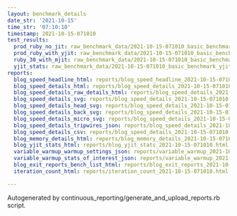 ```yaml
---
layout: benchmark_details
date_str: '2021-10-15'
time_str: '07:10:10'
timestamp: 2021-10-15-071010
test_results:
  prod_ruby_no_jit: raw_benchmark_data/2021-10-15-071010_basic_benchmark_prod_ruby_no_jit.json
  prod_ruby_with_yjit: raw_benchmark_data/2021-10-15-071010_basic_benchmark_prod_ruby_with_yjit.json
  ruby_30_with_mjit: raw_benchmark_data/2021-10-15-071010_basic_benchmark_ruby_30_with_mjit.json
  yjit_stats: raw_benchmark_data/2021-10-15-071010_basic_benchmark_yjit_stats.json
reports:
  blog_speed_headline_html: reports/blog_speed_headline_2021-10-15-071010.html
  blog_speed_details_html: reports/blog_speed_details_2021-10-15-071010.html
  blog_speed_details_raw_details_html: reports/blog_speed_details_2021-10-15-071010.raw_details.html
  blog_speed_details_svg: reports/blog_speed_details_2021-10-15-071010.svg
  blog_speed_details_head_svg: reports/blog_speed_details_2021-10-15-071010.head.svg
  blog_speed_details_back_svg: reports/blog_speed_details_2021-10-15-071010.back.svg
  blog_speed_details_micro_svg: reports/blog_speed_details_2021-10-15-071010.micro.svg
  blog_speed_details_tripwires_json: reports/blog_speed_details_2021-10-15-071010.tripwires.json
  blog_speed_details_csv: reports/blog_speed_details_2021-10-15-071010.csv
  blog_memory_details_html: reports/blog_memory_details_2021-10-15-071010.html
  blog_yjit_stats_html: reports/blog_yjit_stats_2021-10-15-071010.html
  variable_warmup_warmup_settings_json: reports/variable_warmup_2021-10-15-071010.warmup_settings.json
  variable_warmup_stats_of_interest_json: reports/variable_warmup_2021-10-15-071010.stats_of_interest.json
  blog_exit_reports_bench_list_html: reports/blog_exit_reports_2021-10-15-071010.bench_list.html
  iteration_count_html: reports/iteration_count_2021-10-15-071010.html

---
```

Autogenerated by continuous_reporting/generate_and_upload_reports.rb script.
